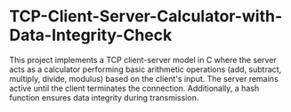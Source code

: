 # TCP-Client-Server-Calculator-with-Data-Integrity-Check
This project implements a TCP client-server model in C where the server acts as a calculator performing basic arithmetic operations (add, subtract, multiply, divide, modulus) based on the client's input. The server remains active until the client terminates the connection. Additionally, a hash function ensures data integrity during transmission.
